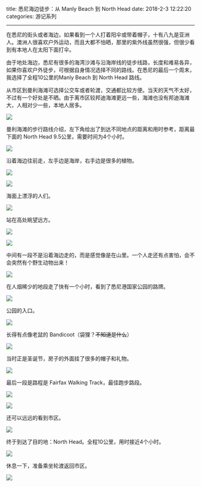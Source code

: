 title: 悉尼海边徒步：从 Manly Beach 到 North Head
date: 2018-2-3 12:22:20
categories: 游记系列

---

在悉尼的街头或者海边，如果看到一个人打着阳伞或带着帽子，十有八九是亚洲人。澳洲人很喜欢户外运动，而且大都不怕晒，那里的紫外线虽然很强，但很少看到有本地人在太阳下面打伞。

<!--more-->

由于地处海边，悉尼有很多的海湾沙滩与沿海岸线的徒步线路，长度和难易各异，如果你喜欢户外徒步，可根据自身情况选择不同的路线。在悉尼的最后一个周末，我选择了全程10公里的Manly Beach 到 North Head 路线。

从市区到曼利海滩可选择公交车或者轮渡，交通都比较方便。当天的天气不太好，不过有一个好处是不晒。由于离市区较邦迪海滩更远一些，海滩也没有邦迪海滩大，人相对少一些，本地人居多。

![](http://wx3.sinaimg.cn/mw690/aeba7ac3gy1fo3jr5lbfbj23402c0u0x.jpg)

曼利海滩的步行路线介绍，左下角给出了到达不同地点的距离和用时参考，距离最下面的 North Head 9.5公里，需要时间为4个小时。

![](http://wx3.sinaimg.cn/mw690/aeba7ac3gy1fo3jsmrkucj23402c0x6q.jpg)

沿着海边往前走，左手边是海岸，右手边是很多的植物。

![](http://wx3.sinaimg.cn/mw690/aeba7ac3gy1fo3jreqhkej23402c04qr.jpg)

![](http://wx4.sinaimg.cn/mw690/aeba7ac3gy1fo3jxzbb9yj23402c0b2a.jpg)

海面上漂浮的人们。

![](http://wx3.sinaimg.cn/mw690/aeba7ac3gy1fo3jt2xrc1j23402c0u0y.jpg)

站在高处眺望远方。

![](http://wx2.sinaimg.cn/mw690/aeba7ac3gy1fo3jtac2p7j23402c04qq.jpg)

![](http://wx3.sinaimg.cn/mw690/aeba7ac3gy1fo3jtj2n1qj23402c0x6q.jpg)

中间有一段不是沿着海边走的，而是感觉像是在山里。一个人走还有点害怕，会不会突然有个野生动物出来！

![](http://wx3.sinaimg.cn/mw690/aeba7ac3gy1fo3julwwb9j23402c0qv9.jpg)

在人烟稀少的地段走了快有一个小时，看到了悉尼港国家公园的路牌。

![](http://wx3.sinaimg.cn/mw690/aeba7ac3gy1fo3juxe508j23402c0e84.jpg)

公园的入口。

![](http://wx2.sinaimg.cn/mw690/aeba7ac3gy1fo3jv5ldd1j23402c0npe.jpg)

长得有点像老鼠的 Bandicoot（袋狸？~~不知道是什么~~）

![](http://wx1.sinaimg.cn/mw690/aeba7ac3gy1fo3jvhi7y0j23402c0x6r.jpg)

当时正是圣诞节，房子的外面挂了很多的帽子和礼物。

![](http://wx3.sinaimg.cn/mw690/aeba7ac3gy1fo3jvq2niwj23402c04qr.jpg)

最后一段是路程是 Fairfax Walking Track，最佳跑步路段。

![](http://wx1.sinaimg.cn/mw690/aeba7ac3gy1fo3jxrypbzj23402c0x6s.jpg)

![](http://wx3.sinaimg.cn/mw690/aeba7ac3gy1fo3jwzkmfaj23402c0u0z.jpg)

还可以远远的看到市区。

![](http://wx4.sinaimg.cn/mw690/aeba7ac3gy1fo3jwgetg8j23402c0x6p.jpg)

终于到达了目的地：North Head。全程10公里，用时接近4个小时。

![](http://wx2.sinaimg.cn/mw690/aeba7ac3gy1fo3jw74ehuj23402c0e82.jpg)

休息一下，准备乘坐轮渡返回市区。

![](http://wx1.sinaimg.cn/mw690/aeba7ac3gy1fo3jxesazuj23402c0e83.jpg)

